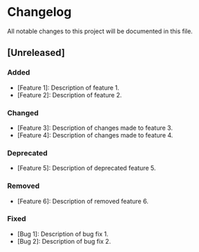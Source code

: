 # Changelog

All notable changes to this project will be documented in this file.

## [Unreleased]

### Added

- [Feature 1]: Description of feature 1.
- [Feature 2]: Description of feature 2.

### Changed

- [Feature 3]: Description of changes made to feature 3.
- [Feature 4]: Description of changes made to feature 4.

### Deprecated

- [Feature 5]: Description of deprecated feature 5.

### Removed

- [Feature 6]: Description of removed feature 6.

### Fixed

- [Bug 1]: Description of bug fix 1.
- [Bug 2]: Description of bug fix 2.
